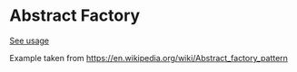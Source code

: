 # Abstract Factory
[See usage](https://github.com/asalom/Cocoa-Design-Patterns-in-Swift/tree/master/DesignPatterns/DesignPatternsTests/Hide%20Complexity/Abstract%20Factory)


Example taken from https://en.wikipedia.org/wiki/Abstract_factory_pattern